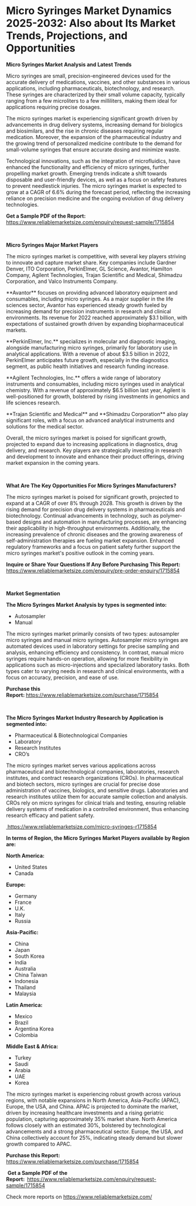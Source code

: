 <p><h1>Micro Syringes Market Dynamics 2025-2032: Also about Its Market Trends, Projections, and Opportunities</h1></p><p><strong>Micro Syringes Market Analysis and Latest Trends</strong></p>
<p><p>Micro syringes are small, precision-engineered devices used for the accurate delivery of medications, vaccines, and other substances in various applications, including pharmaceuticals, biotechnology, and research. These syringes are characterized by their small volume capacity, typically ranging from a few microliters to a few milliliters, making them ideal for applications requiring precise dosages.</p><p>The micro syringes market is experiencing significant growth driven by advancements in drug delivery systems, increasing demand for biologics and biosimilars, and the rise in chronic diseases requiring regular medication. Moreover, the expansion of the pharmaceutical industry and the growing trend of personalized medicine contribute to the demand for small-volume syringes that ensure accurate dosing and minimize waste. </p><p>Technological innovations, such as the integration of microfluidics, have enhanced the functionality and efficiency of micro syringes, further propelling market growth. Emerging trends indicate a shift towards disposable and user-friendly devices, as well as a focus on safety features to prevent needlestick injuries. The micro syringes market is expected to grow at a CAGR of 6.6% during the forecast period, reflecting the increasing reliance on precision medicine and the ongoing evolution of drug delivery technologies.</p></p>
<p><strong>Get a Sample PDF of the Report:&nbsp;</strong> <a href="https://www.reliablemarketsize.com/enquiry/request-sample/1715854?utm_campaign=2626&utm_medium=2&utm_source=Github&utm_content=ia&utm_term=28032025&utm_id=micro-syringes">https://www.reliablemarketsize.com/enquiry/request-sample/1715854</a></p>
<p>&nbsp;</p>
<p><strong>Micro Syringes Major Market Players</strong></p>
<p><p>The micro syringes market is competitive, with several key players striving to innovate and capture market share. Key companies include Gardner Denver, ITO Corporation, PerkinElmer, GL Science, Avantor, Hamilton Company, Agilent Technologies, Trajan Scientific and Medical, Shimadzu Corporation, and Valco Instruments Company.</p><p>**Avantor** focuses on providing advanced laboratory equipment and consumables, including micro syringes. As a major supplier in the life sciences sector, Avantor has experienced steady growth fueled by increasing demand for precision instruments in research and clinical environments. Its revenue for 2022 reached approximately $3.1 billion, with expectations of sustained growth driven by expanding biopharmaceutical markets.</p><p>**PerkinElmer, Inc.** specializes in molecular and diagnostic imaging, alongside manufacturing micro syringes, primarily for laboratory use in analytical applications. With a revenue of about $3.5 billion in 2022, PerkinElmer anticipates future growth, especially in the diagnostics segment, as public health initiatives and research funding increase.</p><p>**Agilent Technologies, Inc.** offers a wide range of laboratory instruments and consumables, including micro syringes used in analytical chemistry. With a revenue of approximately $6.5 billion last year, Agilent is well-positioned for growth, bolstered by rising investments in genomics and life sciences research.</p><p>**Trajan Scientific and Medical** and **Shimadzu Corporation** also play significant roles, with a focus on advanced analytical instruments and solutions for the medical sector.</p><p>Overall, the micro syringes market is poised for significant growth, projected to expand due to increasing applications in diagnostics, drug delivery, and research. Key players are strategically investing in research and development to innovate and enhance their product offerings, driving market expansion in the coming years.</p></p>
<p>&nbsp;</p>
<p><strong>What Are The Key Opportunities For Micro Syringes Manufacturers?</strong></p>
<p><p>The micro syringes market is poised for significant growth, projected to expand at a CAGR of over 8% through 2028. This growth is driven by the rising demand for precision drug delivery systems in pharmaceuticals and biotechnology. Continual advancements in technology, such as polymer-based designs and automation in manufacturing processes, are enhancing their applicability in high-throughput environments. Additionally, the increasing prevalence of chronic diseases and the growing awareness of self-administration therapies are fueling market expansion. Enhanced regulatory frameworks and a focus on patient safety further support the micro syringes market's positive outlook in the coming years.</p></p>
<p><strong>Inquire or Share Your Questions If Any Before Purchasing This Report:</strong> <a href="https://www.reliablemarketsize.com/enquiry/pre-order-enquiry/1715854?utm_campaign=2626&utm_medium=2&utm_source=Github&utm_content=ia&utm_term=28032025&utm_id=micro-syringes">https://www.reliablemarketsize.com/enquiry/pre-order-enquiry/1715854</a></p>
<p>&nbsp;</p>
<p><strong>Market Segmentation</strong></p>
<p><strong>The Micro Syringes Market Analysis by types is segmented into:</strong></p>
<p><ul><li>Autosampler</li><li>Manual</li></ul></p>
<p><p>The micro syringes market primarily consists of two types: autosampler micro syringes and manual micro syringes. Autosampler micro syringes are automated devices used in laboratory settings for precise sampling and analysis, enhancing efficiency and consistency. In contrast, manual micro syringes require hands-on operation, allowing for more flexibility in applications such as micro-injections and specialized laboratory tasks. Both types cater to varying needs in research and clinical environments, with a focus on accuracy, precision, and ease of use.</p></p>
<p><strong>Purchase this Report:&nbsp;</strong><a href="https://www.reliablemarketsize.com/purchase/1715854?utm_campaign=2626&utm_medium=2&utm_source=Github&utm_content=ia&utm_term=28032025&utm_id=micro-syringes">https://www.reliablemarketsize.com/purchase/1715854</a></p>
<p>&nbsp;</p>
<p><strong>The Micro Syringes Market Industry Research by Application is segmented into:</strong></p>
<p><ul><li>Pharmaceutical & Biotechnological Companies</li><li>Laboratory</li><li>Research Institutes</li><li>CRO’s</li></ul></p>
<p><p>The micro syringes market serves various applications across pharmaceutical and biotechnological companies, laboratories, research institutes, and contract research organizations (CROs). In pharmaceutical and biotech sectors, micro syringes are crucial for precise dose administration of vaccines, biologics, and sensitive drugs. Laboratories and research institutes utilize them for accurate sample collection and analysis. CROs rely on micro syringes for clinical trials and testing, ensuring reliable delivery systems of medication in a controlled environment, thus enhancing research efficacy and patient safety.</p></p>
<p><a href="https://www.reliablemarketsize.com/micro-syringes-r1715854?utm_campaign=2626&utm_medium=2&utm_source=Github&utm_content=ia&utm_term=28032025&utm_id=micro-syringes">&nbsp;https://www.reliablemarketsize.com/micro-syringes-r1715854</a></p>
<p><strong>In terms of Region, the Micro Syringes Market Players available by Region are:</strong></p>
<p>
    <p> <strong> North America: </strong>
        <ul>
            <li>United States</li>
            <li>Canada</li>
        </ul>
        </p> 
    <p> <strong> Europe: </strong>
        <ul>
            <li>Germany</li>
            <li>France</li>
            <li>U.K.</li>
            <li>Italy</li>
            <li>Russia</li>
        </ul>
        </p> 
    <p> <strong> Asia-Pacific: </strong>
        <ul>
            <li>China</li>
            <li>Japan</li>
            <li>South Korea</li>
            <li>India</li>
            <li>Australia</li>
            <li>China Taiwan</li>
            <li>Indonesia</li>
            <li>Thailand</li>
            <li>Malaysia</li>
        </ul>
        </p> 
    <p> <strong> Latin America: </strong>
        <ul>
            <li>Mexico</li>
            <li>Brazil</li>
            <li>Argentina Korea</li>
            <li>Colombia</li>
        </ul>
        </p> 
    <p> <strong> Middle East & Africa: </strong>
        <ul>
            <li>Turkey</li>
            <li>Saudi</li>
            <li>Arabia</li>
            <li>UAE</li>
            <li>Korea</li>
        </ul>
    </p>
    </p>
<p><p>The micro syringes market is experiencing robust growth across various regions, with notable expansions in North America, Asia-Pacific (APAC), Europe, the USA, and China. APAC is projected to dominate the market, driven by increasing healthcare investments and a rising geriatric population, capturing approximately 35% market share. North America follows closely with an estimated 30%, bolstered by technological advancements and a strong pharmaceutical sector. Europe, the USA, and China collectively account for 25%, indicating steady demand but slower growth compared to APAC.</p></p>
<p><strong>Purchase this Report: </strong><a href="https://www.reliablemarketsize.com/purchase/1715854?utm_campaign=2626&utm_medium=2&utm_source=Github&utm_content=ia&utm_term=28032025&utm_id=micro-syringes">https://www.reliablemarketsize.com/purchase/1715854</a></p>
<p>&nbsp;<strong>Get a Sample PDF of the Report:&nbsp;&nbsp;</strong><a href="https://www.reliablemarketsize.com/enquiry/request-sample/1715854?utm_campaign=2626&utm_medium=2&utm_source=Github&utm_content=ia&utm_term=28032025&utm_id=micro-syringes">https://www.reliablemarketsize.com/enquiry/request-sample/1715854</a></p>
<p><strong></strong></p>
<p>Check more reports on <a href="https://www.reliablemarketsize.com/?utm_campaign=2626&utm_medium=2&utm_source=Github&utm_content=ia&utm_term=28032025&utm_id=micro-syringes">https://www.reliablemarketsize.com/</a></p>